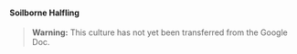 #### Soilborne Halfling

> **Warning:**
> This culture has not yet been transferred from the Google Doc.
